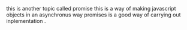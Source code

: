 this is another topic called promise
this is a way of making javascript objects in an asynchronus way
promises is a good way of carrying out  inplementation .
